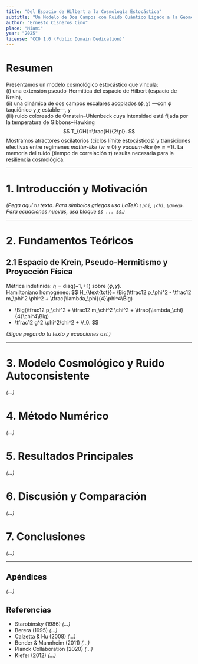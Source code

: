 ```yaml
---
title: "Del Espacio de Hilbert a la Cosmología Estocástica"
subtitle: "Un Modelo de Dos Campos con Ruido Cuántico Ligado a la Geometría del Universo"
author: "Ernesto Cisneros Cino"
place: "Miami"
year: "2025"
license: "CC0 1.0 (Public Domain Dedication)"
---
```


# Resumen

Presentamos un modelo cosmológico estocástico que vincula:  
(i) una extensión pseudo-Hermítica del espacio de Hilbert (espacio de Krein),  
(ii) una dinámica de dos campos escalares acoplados $(\phi,\chi)$ —con $\phi$ taquiónico y $\chi$ estable—, y  
(iii) ruido coloreado de Ornstein–Uhlenbeck cuya intensidad está fijada por la temperatura de Gibbons–Hawking
$$
T_{GH}=\frac{H}{2\pi}.
$$
Mostramos atractores oscilatorios (ciclos límite estocásticos) y transiciones efectivas entre regímenes *matter-like* ($w\approx 0$) y *vacuum-like* ($w\approx -1$). La memoria del ruido (tiempo de correlación $\tau$) resulta necesaria para la resiliencia cosmológica.

---

# 1. Introducción y Motivación

*(Pega aquí tu texto. Para símbolos griegos usa LaTeX: `\phi`, `\chi`, `\Omega`. Para ecuaciones nuevas, usa bloque `$$ ... $$`.)*

---

# 2. Fundamentos Teóricos

## 2.1 Espacio de Krein, Pseudo-Hermitismo y Proyección Física

Métrica indefinida: $\eta=\mathrm{diag}(-1,+1)$ sobre $(\phi,\chi)$.  
Hamiltoniano homogéneo:
$$
H_{\text{tot}}=
\Big(\tfrac12 p_\phi^2 - \tfrac12 m_\phi^2 \phi^2 + \tfrac{\lambda_\phi}{4}\phi^4\Big)
+ \Big(\tfrac12 p_\chi^2 + \tfrac12 m_\chi^2 \chi^2 + \tfrac{\lambda_\chi}{4}\chi^4\Big)
+ \tfrac12 g^2 \phi^2\chi^2 + V_0.
$$

*(Sigue pegando tu texto y ecuaciones así.)*

---

# 3. Modelo Cosmológico y Ruido Autoconsistente
*(…)*

# 4. Método Numérico
*(…)*

# 5. Resultados Principales
*(…)*

# 6. Discusión y Comparación
*(…)*

# 7. Conclusiones
*(…)*

---

## Apéndices
*(…)*

## Referencias
- Starobinsky (1986) *(…)*  
- Berera (1995) *(…)*  
- Calzetta & Hu (2008) *(…)*  
- Bender & Mannheim (2011) *(…)*  
- Planck Collaboration (2020) *(…)*  
- Kiefer (2012) *(…)*  
